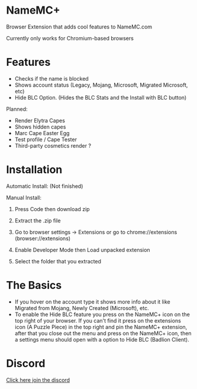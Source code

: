 # NameMC+
Browser Extension that adds cool features to NameMC.com

Currently only works for Chromium-based browsers

# Features

- Checks if the name is blocked
- Shows account status (Legacy, Mojang, Microsoft, Migrated Microsoft, etc)
- Hide BLC Option. (Hides the BLC Stats and the Install with BLC button)

Planned:

- Render Elytra Capes
- Shows hidden capes
- Marc Cape Easter Egg
- Test profile / Cape Tester
- Third-party cosmetics render ?

# Installation

Automatic Install:
(Not finished)

Manual Install:
1. Press Code then download zip

2. Extract the .zip file

3. Go to browser settings -> Extensions or go to chrome://extensions (browser://extensions)

4. Enable Developer Mode then Load unpacked extension

5. Select the folder that you extracted

# The Basics

- If you hover on the account type it shows more info about it like Migrated from Mojang, Newly Created (Microsoft), etc.
- To enable the Hide BLC feature you press on the NameMC+ icon on the top right of your browser. If you can't find it press on the extensions icon (A Puzzle Piece) in the top right and pin the NameMC+ extension, after that you close out the menu and press on the NameMC+ icon, then a settings menu should open with a option to Hide BLC (Badlion Client).

# Discord

[Click here join the discord](https://discord.gg/ZwxFpPTpjt)
